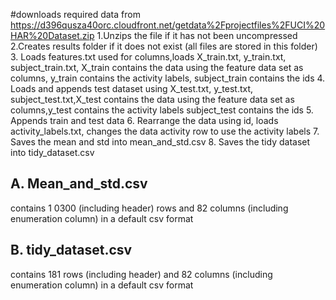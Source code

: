 #downloads required data from https://d396qusza40orc.cloudfront.net/getdata%2Fprojectfiles%2FUCI%20HAR%20Dataset.zip
1.Unzips the file if it has not been uncompressed
2.Creates results folder if it does not exist (all files are stored in this folder)
3. Loads features.txt used for columns,loads X_train.txt, y_train.txt, subject_train.txt, X_train contains the data using the feature data set as columns, y_train contains the activity labels, subject_train contains the ids
4. Loads and appends test dataset using X_test.txt, y_test.txt, subject_test.txt,X_test contains the data using the feature data set as columns,y_test contains the activity labels
subject_test contains the ids
5. Appends train and test data
6. Rearrange the data using id, loads activity_labels.txt, changes the data activity row to use the activity labels
7. Saves the mean and std into mean_and_std.csv
8. Saves the tidy dataset into tidy_dataset.csv

## A. Mean_and_std.csv
contains 1 0300 (including header) rows and 82 columns (including enumeration column) in a default csv format

## B. tidy_dataset.csv
contains 181 rows (including header) and 82 columns (including enumeration column) in a default csv format



